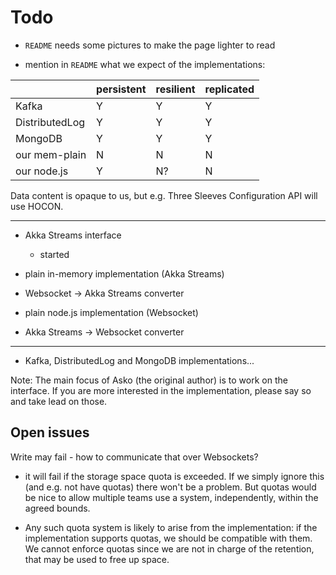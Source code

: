 # Todo

- `README` needs some pictures to make the page lighter to read
 
- mention in `README` what we expect of the implementations:

||persistent|resilient|replicated| 
|---|---|---|---|
|Kafka|Y|Y|Y|
|DistributedLog|Y|Y|Y|
|MongoDB|Y|Y|Y|
|our mem-plain|N|N|N|
|our node.js|Y|N?|N|

Data content is opaque to us, but e.g. Three Sleeves Configuration API will use HOCON.


---
 
- Akka Streams interface
  - started

- plain in-memory implementation (Akka Streams)

- Websocket -> Akka Streams converter

- plain node.js implementation (Websocket)

- Akka Streams -> Websocket converter

---

- Kafka, DistributedLog and MongoDB implementations...

Note: The main focus of Asko (the original author) is to work on the interface. If you are more interested in the implementation, please say so and take lead on those.

## Open issues

Write may fail - how to communicate that over Websockets?

- it will fail if the storage space quota is exceeded. If we simply ignore this (and e.g. not have quotas) there won't be a problem. But quotas would be nice to allow multiple teams use a system, independently, within the agreed bounds.

- Any such quota system is likely to arise from the implementation: if the implementation supports quotas, we should be compatible with them. We cannot enforce quotas since we are not in charge of the retention, that may be used to free up space.
